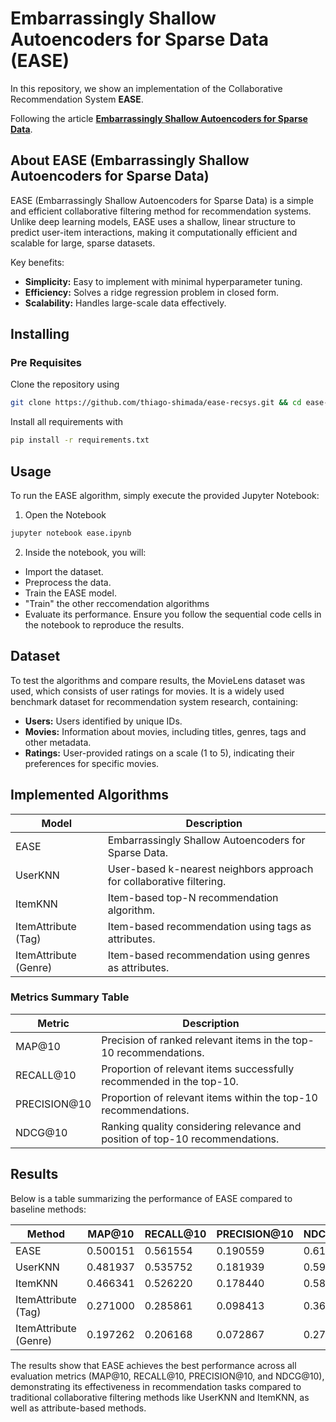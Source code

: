 # Embarrassingly Shallow Autoencoders for Sparse Data (EASE)

In this repository, we show an implementation of the Collaborative Recommendation System **EASE**.

Following the article **[Embarrassingly Shallow Autoencoders for Sparse Data](https://arxiv.org/pdf/1905.03375)**.


## About EASE (Embarrassingly Shallow Autoencoders for Sparse Data)

EASE (Embarrassingly Shallow Autoencoders for Sparse Data) is a simple and efficient collaborative filtering method for recommendation systems. 
Unlike deep learning models, EASE uses a shallow, linear structure to predict user-item interactions, making it computationally efficient and scalable for large, sparse datasets.

Key benefits:
- **Simplicity:** Easy to implement with minimal hyperparameter tuning.
- **Efficiency:** Solves a ridge regression problem in closed form.
- **Scalability:** Handles large-scale data effectively.

## Installing

### Pre Requisites

Clone the repository using
```bash
git clone https://github.com/thiago-shimada/ease-recsys.git && cd ease-recsys
```

Install all requirements with
```bash
pip install -r requirements.txt 
```

## Usage

To run the EASE algorithm, simply execute the provided Jupyter Notebook:
1. Open the Notebook
```bash
jupyter notebook ease.ipynb
```
2. Inside the notebook, you will:
- Import the dataset.
- Preprocess the data.
- Train the EASE model.
- "Train" the other reccomendation algorithms
- Evaluate its performance.
Ensure you follow the sequential code cells in the notebook to reproduce the results.

## Dataset

To test the algorithms and compare results, the MovieLens dataset was used, which consists of user ratings for movies. It is a widely used benchmark dataset for recommendation system research, containing:
- **Users:** Users identified by unique IDs.
- **Movies:** Information about movies, including titles, genres, tags and other metadata.
- **Ratings:** User-provided ratings on a scale (1 to 5), indicating their preferences for specific movies.

## Implemented Algorithms

| **Model**              | **Description**                                                                           |
|-------------------------|-------------------------------------------------------------------------------------------|
| EASE                   | Embarrassingly Shallow Autoencoders for Sparse Data.                                      |
| UserKNN                | User-based k-nearest neighbors approach for collaborative filtering.                      |
| ItemKNN                | Item-based top-N recommendation algorithm.                                                |
| ItemAttribute (Tag)     | Item-based recommendation using tags as attributes.                                      |
| ItemAttribute (Genre)   | Item-based recommendation using genres as attributes.                                    |

### Metrics Summary Table

| **Metric**    | **Description**                                                                 |
|---------------|---------------------------------------------------------------------------------|
| MAP@10        | Precision of ranked relevant items in the top-10 recommendations.             |
| RECALL@10     | Proportion of relevant items successfully recommended in the top-10.           |
| PRECISION@10  | Proportion of relevant items within the top-10 recommendations.               |
| NDCG@10       | Ranking quality considering relevance and position of top-10 recommendations. |


## Results

Below is a table summarizing the performance of EASE compared to baseline methods:

| **Method**            | **MAP@10** | **RECALL@10** | **PRECISION@10** | **NDCG@10** |
|------------------------|------------|---------------|------------------|-------------|
| EASE                  | 0.500151   | 0.561554      | 0.190559         | 0.613284    |
| UserKNN               | 0.481937   | 0.535752      | 0.181939         | 0.593925    |
| ItemKNN               | 0.466341   | 0.526220      | 0.178440         | 0.580364    |
| ItemAttribute (Tag)   | 0.271000   | 0.285861      | 0.098413         | 0.365783    |
| ItemAttribute (Genre) | 0.197262   | 0.206168      | 0.072867         | 0.276307    |

The results show that EASE achieves the best performance across all evaluation metrics (MAP@10, RECALL@10, PRECISION@10, and NDCG@10), demonstrating its effectiveness in recommendation tasks compared to traditional collaborative filtering methods like UserKNN and ItemKNN, as well as attribute-based methods.





